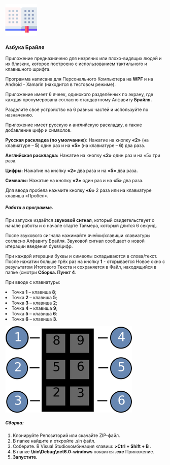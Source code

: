 ![](logo.png)


<h3>Азбука Брайля</h3>
<p>Приложение предназначено для незрячих или плохо-видящих людей и их близких, которое построено с использованием тактильного и клавишного шрифта.</p>
<p>Программа написана для Персонального Компьютера на <b>WPF</b> и на Android - Xamarin (находится в тестовом режиме).
</p>

<p>Приложение имеет 6 ячеек, одинокого разделённых по экрану, где каждая пронумерована согласно стандартному Алфавиту
    <strong>Брайля.</strong></p>

<p>Разделите своё устройство на 6 равных частей и используйте по назначению.</p>

<p>Приложение имеет русскую и английскую раскладку, а также добавление цифр и символов.</p>

<div class="container">
<p><b>Русская раскладка (по умолчанию):</b>
Нажатие на кнопку <b>«2»</b> (на клавиатуре – <b>5</b>) один раз и на <b>«5»</b> (на клавиатуре – <b>6</b>) два раза.</p>

<p><b>Английская раскладка:</b> Нажатие на кнопку <b>«2»</b> один раз и на «5» три раза.

<p><b>Цифры:</b> Нажатие на кнопку <b>«2»</b> два раза и на <b>«5»</b> два раза.</p>

<p><b>Символы:</b> Нажатие на кнопку <b>«2»</b> один раз и на <b>«5»</b> два раза.</p>
</div>

Для ввода пробела нажмите кнопку <b>«6»</b> 2 раза или на клавиатуре клавиша </b>«Пробел».</b>

<h5>Работа в программе.</h5>
<p>При запуске издаётся <b>звуковой сигнал</b>, который свидетельствует о начале работы и о начале старте Таймера,
    который длится 6 секунд.</p>

<p>После звукового сигнала нажимайте ячейки/клавиши клавиатуры согласно Алфавиту Брайля. Звуковой сигнал сообщает о
    новой итерации введения букв/цифр.</p>
    
<p>При каждой итерации буквы и символы складываются в слова/текст. После нажатии больше трёх раз на кнопку <b>1</b> - 
открывается Новое окно с результатом Итогового Текста и сохраняется в Файл, находящийся
в папке (смотри <b>Сборка. Пункт 4</b>.</p>

<div class="list">
    <p>При вводе с клавиатуры:</p>
        <li>Точка <b>1</b> – клавиша <b>8</b>;</li>
        <li>Точка <b>2</b> – клавиша <b>5</b>;</li>
        <li>Точка <b>3</b> – клавиша <b>2</b>;</li>
        <li>Точка <b>4</b> – клавиша <b>9</b>;</li>
        <li>Точка <b>5</b> – клавиша <b>6</b>:</li>
        <li>Точка <b>6</b> – клавиша <b>3</b>.</li>
</div>



![](dots.svg)

<h5>Сборка:</h5>

1. Клонируйте Репозиторий или скачайте ZIP-файл.
2. В папке найдите и откройте .sln файл.
3. Соберите. В Visual Studioкомбинация клавиш: <b>>Ctrl + Shift + B</b> .
4. В папке <b>\bin\Debug\net6.0-windows</b> появится <b>.exe</b> Приложение.
5. <b>Запустите.</b>